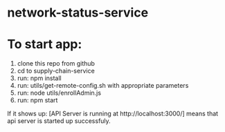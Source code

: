 # network-status-service
# To start app:
1. clone this repo from github
2. cd to supply-chain-service
3. run: npm install
4. run: utils/get-remote-config.sh with appropriate parameters
5. run: node utils/enrollAdmin.js
6. run: npm start

  If it shows up: [API Server is running at http://localhost:3000/] means that api server is started up successfuly.
